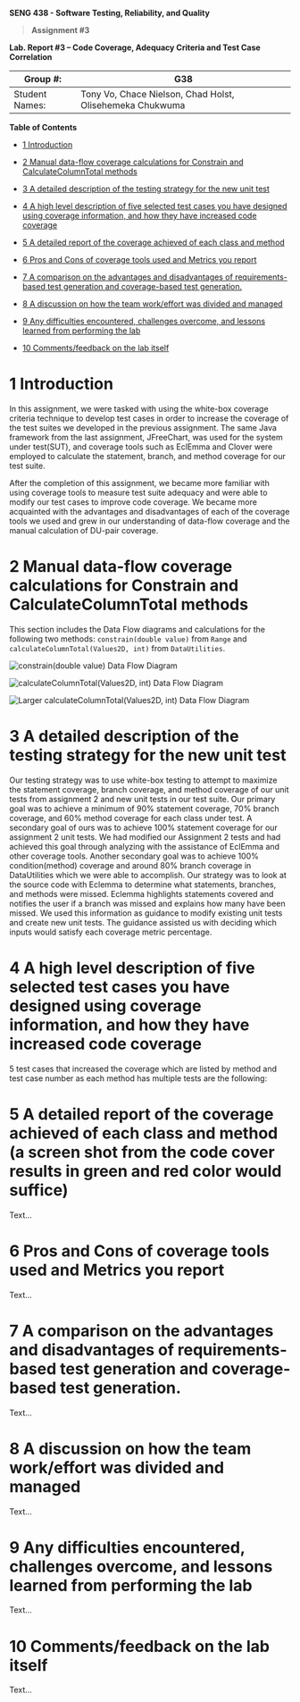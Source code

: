**SENG 438 - Software Testing, Reliability, and Quality**

> **Assignment #3**

**Lab. Report #3 – Code Coverage, Adequacy Criteria and Test Case Correlation**

| Group \#:       | G38  |
|-----------------|---|
| Student Names:  | Tony Vo, Chace Nielson, Chad Holst, Olisehemeka Chukwuma |

**Table of Contents**

- [1 Introduction](#1-introduction)

- [2 Manual data-flow coverage calculations for Constrain and CalculateColumnTotal methods](#2-manual-data-flow-coverage-calculations-for-constrain-and-calculatecolumntotal-methods)

- [3 A detailed description of the testing strategy for the new unit test](#3-a-detailed-description-of-the-testing-strategy-for-the-new-unit-test)

- [4 A high level description of five selected test cases you have designed using coverage information, and how they have increased code coverage](#4-a-high-level-description-of-five-selected-test-cases-you-have-designed-using-coverage-information-and-how-they-have-increased-code-coverage)

- [5 A detailed report of the coverage achieved of each class and method](#5-a-detailed-report-of-the-coverage-achieved-of-each-class-and-method-a-screen-shot-from-the-code-cover-results-in-green-and-red-color-would-suffice)

- [6 Pros and Cons of coverage tools used and Metrics you report](#6-pros-and-cons-of-coverage-tools-used-and-metrics-you-report)

- [7 A comparison on the advantages and disadvantages of requirements-based test generation and coverage-based test generation.](#7-a-comparison-on-the-advantages-and-disadvantages-of-requirements-based-test-generation-and-coverage-based-test-generation)

- [8 A discussion on how the team work/effort was divided and managed](#8-a-discussion-on-how-the-team-workeffort-was-divided-and-managed)

- [9 Any difficulties encountered, challenges overcome, and lessons learned from performing the lab](#9-any-difficulties-encountered-challenges-overcome-and-lessons-learned-from-performing-the-lab)

- [10 Comments/feedback on the lab itself](#10-commentsfeedback-on-the-lab-itself)

# 1 Introduction

In this assignment, we were tasked with using the white-box coverage criteria technique to develop test cases in order to increase the coverage of the test suites we developed in the previous assignment. The same Java framework from the last assignment, JFreeChart, was used for the system under test(SUT), and coverage tools such as EclEmma and Clover were employed to calculate the statement, branch, and method coverage for our test suite. 

After the completion of this assignment, we became more familiar with using coverage tools to measure test suite adequacy and were able to modify our test cases to improve code coverage. We became more acquainted with the advantages and disadvantages of each of the coverage tools we used and grew in our understanding of data-flow coverage and the manual calculation of DU-pair coverage.

# 2 Manual data-flow coverage calculations for Constrain and CalculateColumnTotal methods

This section includes the Data Flow diagrams and calculations for the following two methods: `constrain(double value)` from `Range` and `calculateColumnTotal(Values2D, int)` from `DataUtilities`.

![constrain(double value) Data Flow Diagram](media/ConstrainDataFlow.png)

![calculateColumnTotal(Values2D, int) Data Flow Diagram](media/calculateColumnTotalDataFlow.png)

![Larger calculateColumnTotal(Values2D, int) Data Flow Diagram](media/DataFlowDiagramDetailed.jpg)

# 3 A detailed description of the testing strategy for the new unit test

Our testing strategy was to use white-box testing to attempt to maximize the statement coverage, branch coverage, and method coverage of our unit tests from assignment 2 and new unit tests in our test suite. Our primary goal was to achieve a minimum of 90% statement coverage, 70% branch coverage, and 60% method coverage for each class under test. A secondary goal of ours was to achieve 100% statement coverage for our assignment 2 unit tests. We had modified our Assignment 2 tests and had achieved this goal through analyzing with the assistance of EclEmma and other coverage tools. Another secondary goal was to achieve 100% condition(method) coverage and around 80% branch coverage in DataUtilities which we were able to accomplish. Our strategy was to look at the source code with Eclemma to determine what statements, branches, and methods were missed. Eclemma highlights statements covered and notifies the user if a branch was missed and explains how many have been missed. We used this information as guidance to modify existing unit tests and create new unit tests. The guidance assisted us with deciding which inputs would satisfy each coverage metric percentage.

# 4 A high level description of five selected test cases you have designed using coverage information, and how they have increased code coverage

5 test cases that increased the coverage which are listed by method and test case number as each method has multiple tests are the following:

# 5 A detailed report of the coverage achieved of each class and method (a screen shot from the code cover results in green and red color would suffice)

Text…

# 6 Pros and Cons of coverage tools used and Metrics you report

Text…

# 7 A comparison on the advantages and disadvantages of requirements-based test generation and coverage-based test generation.

Text…

# 8 A discussion on how the team work/effort was divided and managed

Text…

# 9 Any difficulties encountered, challenges overcome, and lessons learned from performing the lab

Text…

# 10 Comments/feedback on the lab itself

Text…
